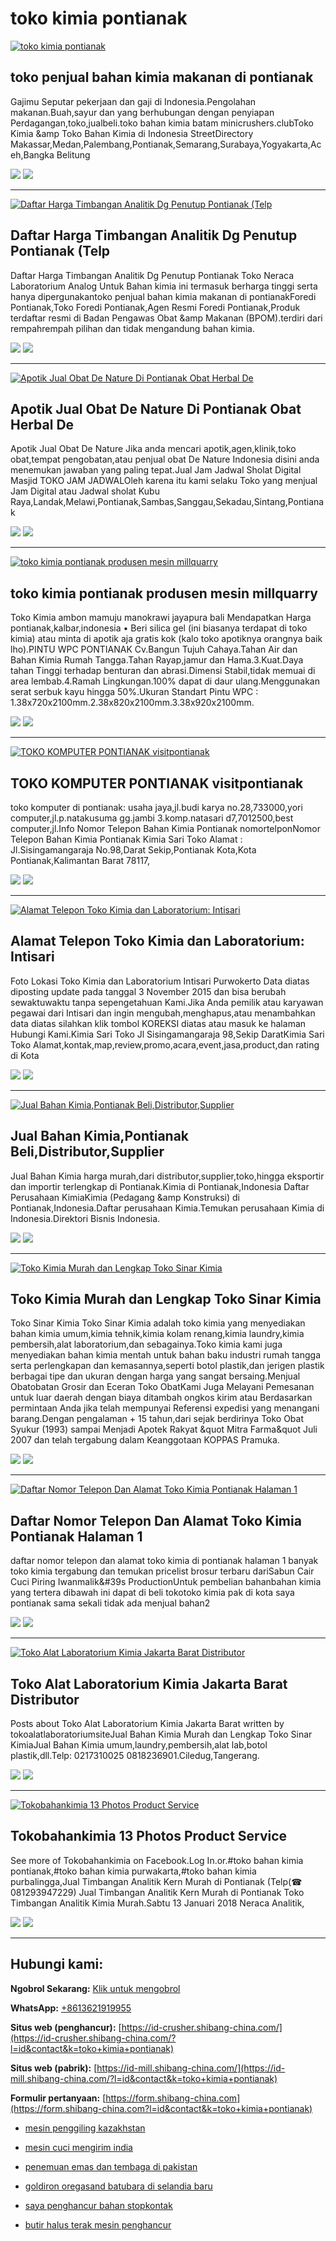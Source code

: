 # toko kimia pontianak

<a href="https://swt.shibang-china.com/?l=id&img&k=toko+kimia+pontianak" target="_blank">![toko kimia pontianak](http://static.shibang-china.com/all-800x300/35.jpg)</a>

## toko penjual bahan kimia makanan di pontianak
Gajimu Seputar pekerjaan dan gaji di Indonesia.Pengolahan makanan.Buah,sayur dan yang berhubungan dengan penyiapan Perdagangan,toko,jualbeli.toko bahan kimia batam minicrushers.clubToko Kimia &amp Toko Bahan Kimia di Indonesia StreetDirectory Makassar,Medan,Palembang,Pontianak,Semarang,Surabaya,Yogyakarta,Aceh,Bangka Belitung


<a href="https://whatsapp.shibangsoft.com/WhatsApp.php" target="_blank" title="WhatsApp">![](http://static.shibang-china.com/icon/whatsapp.png)</a> <a href="https://swt.shibang-china.com/?l=id&icon&k=toko+kimia+pontianak" target="_blank">![](http://static.shibang-china.com/icon/chat-id.png)</a>

---

<a href="https://swt.shibang-china.com/?l=id&img&k=toko+kimia+pontianak" target="_blank">![Daftar Harga Timbangan Analitik Dg Penutup Pontianak (Telp](http://static.shibang-china.com/all-800x300/358.jpg)</a>

## Daftar Harga Timbangan Analitik Dg Penutup Pontianak (Telp
Daftar Harga Timbangan Analitik Dg Penutup Pontianak Toko Neraca Laboratorium Analog Untuk Bahan kimia ini termasuk berharga tinggi serta hanya dipergunakantoko penjual bahan kimia makanan di pontianakForedi Pontianak,Toko Foredi Pontianak,Agen Resmi Foredi Pontianak,Produk terdaftar resmi di Badan Pengawas Obat &amp Makanan (BPOM).terdiri dari rempahrempah pilihan dan tidak mengandung bahan kimia.


<a href="https://whatsapp.shibangsoft.com/WhatsApp.php" target="_blank" title="WhatsApp">![](http://static.shibang-china.com/icon/whatsapp.png)</a> <a href="https://swt.shibang-china.com/?l=id&icon&k=toko+kimia+pontianak" target="_blank">![](http://static.shibang-china.com/icon/chat-id.png)</a>

---

<a href="https://swt.shibang-china.com/?l=id&img&k=toko+kimia+pontianak" target="_blank">![Apotik Jual Obat De Nature Di Pontianak Obat Herbal De](http://static.shibang-china.com/all-800x300/183.jpg)</a>

## Apotik Jual Obat De Nature Di Pontianak Obat Herbal De
Apotik Jual Obat De Nature Jika anda mencari apotik,agen,klinik,toko obat,tempat pengobatan,atau penjual obat De Nature Indonesia disini anda menemukan jawaban yang paling tepat.Jual Jam Jadwal Sholat Digital Masjid TOKO JAM JADWALOleh karena itu kami selaku Toko yang menjual Jam Digital atau Jadwal sholat Kubu Raya,Landak,Melawi,Pontianak,Sambas,Sanggau,Sekadau,Sintang,Pontianak


<a href="https://whatsapp.shibangsoft.com/WhatsApp.php" target="_blank" title="WhatsApp">![](http://static.shibang-china.com/icon/whatsapp.png)</a> <a href="https://swt.shibang-china.com/?l=id&icon&k=toko+kimia+pontianak" target="_blank">![](http://static.shibang-china.com/icon/chat-id.png)</a>

---

<a href="https://swt.shibang-china.com/?l=id&img&k=toko+kimia+pontianak" target="_blank">![toko kimia pontianak produsen mesin millquarry](http://static.shibang-china.com/all-800x300/191.jpg)</a>

## toko kimia pontianak produsen mesin millquarry
Toko Kimia ambon mamuju manokrawi jayapura bali Mendapatkan Harga pontianak,kalbar,indonesia • Beri silica gel (ini biasanya terdapat di toko kimia) atau minta di apotik aja gratis kok (kalo toko apotiknya orangnya baik lho).PINTU WPC PONTIANAK Cv.Bangun Tujuh Cahaya.Tahan Air dan Bahan Kimia Rumah Tangga.Tahan Rayap,jamur dan Hama.3.Kuat.Daya tahan Tinggi terhadap benturan dan abrasi.Dimensi Stabil,tidak memuai di area lembab.4.Ramah Lingkungan.100% dapat di daur ulang.Menggunakan serat serbuk kayu hingga 50%.Ukuran Standart Pintu WPC : 1.38x720x2100mm.2.38x820x2100mm.3.38x920x2100mm.


<a href="https://whatsapp.shibangsoft.com/WhatsApp.php" target="_blank" title="WhatsApp">![](http://static.shibang-china.com/icon/whatsapp.png)</a> <a href="https://swt.shibang-china.com/?l=id&icon&k=toko+kimia+pontianak" target="_blank">![](http://static.shibang-china.com/icon/chat-id.png)</a>

---

<a href="https://swt.shibang-china.com/?l=id&img&k=toko+kimia+pontianak" target="_blank">![TOKO KOMPUTER PONTIANAK visitpontianak](http://static.shibang-china.com/all-800x300/1077.jpg)</a>

## TOKO KOMPUTER PONTIANAK visitpontianak
toko komputer di pontianak: usaha jaya,jl.budi karya no.28,733000,yori computer,jl.p.natakusuma gg.jambi 3.komp.natasari d7,7012500,best computer,jl.Info Nomor Telepon Bahan Kimia Pontianak nomortelponNomor Telepon Bahan Kimia Pontianak Kimia Sari Toko Alamat : Jl.Sisingamangaraja No.98,Darat Sekip,Pontianak Kota,Kota Pontianak,Kalimantan Barat 78117,


<a href="https://whatsapp.shibangsoft.com/WhatsApp.php" target="_blank" title="WhatsApp">![](http://static.shibang-china.com/icon/whatsapp.png)</a> <a href="https://swt.shibang-china.com/?l=id&icon&k=toko+kimia+pontianak" target="_blank">![](http://static.shibang-china.com/icon/chat-id.png)</a>

---

<a href="https://swt.shibang-china.com/?l=id&img&k=toko+kimia+pontianak" target="_blank">![Alamat Telepon Toko Kimia dan Laboratorium: Intisari](http://static.shibang-china.com/all-800x300/344.jpg)</a>

## Alamat Telepon Toko Kimia dan Laboratorium: Intisari
Foto Lokasi Toko Kimia dan Laboratorium Intisari Purwokerto Data diatas diposting update pada tanggal 3 November 2015 dan bisa berubah sewaktuwaktu tanpa sepengetahuan Kami.Jika Anda pemilik atau karyawan pegawai dari Intisari dan ingin mengubah,menghapus,atau menambahkan data diatas silahkan klik tombol KOREKSI diatas atau masuk ke halaman Hubungi Kami.Kimia Sari Toko Jl Sisingamangaraja 98,Sekip DaratKimia Sari Toko Alamat,kontak,map,review,promo,acara,event,jasa,product,dan rating di Kota


<a href="https://whatsapp.shibangsoft.com/WhatsApp.php" target="_blank" title="WhatsApp">![](http://static.shibang-china.com/icon/whatsapp.png)</a> <a href="https://swt.shibang-china.com/?l=id&icon&k=toko+kimia+pontianak" target="_blank">![](http://static.shibang-china.com/icon/chat-id.png)</a>

---

<a href="https://swt.shibang-china.com/?l=id&img&k=toko+kimia+pontianak" target="_blank">![Jual Bahan Kimia,Pontianak Beli,Distributor,Supplier](http://static.shibang-china.com/all-800x300/916.jpg)</a>

## Jual Bahan Kimia,Pontianak Beli,Distributor,Supplier
Jual Bahan Kimia harga murah,dari distributor,supplier,toko,hingga eksportir dan importir terlengkap di Pontianak.Kimia di Pontianak,Indonesia Daftar Perusahaan KimiaKimia (Pedagang &amp Konstruksi) di Pontianak,Indonesia.Daftar perusahaan Kimia.Temukan perusahaan Kimia di Indonesia.Direktori Bisnis Indonesia.


<a href="https://whatsapp.shibangsoft.com/WhatsApp.php" target="_blank" title="WhatsApp">![](http://static.shibang-china.com/icon/whatsapp.png)</a> <a href="https://swt.shibang-china.com/?l=id&icon&k=toko+kimia+pontianak" target="_blank">![](http://static.shibang-china.com/icon/chat-id.png)</a>

---

<a href="https://swt.shibang-china.com/?l=id&img&k=toko+kimia+pontianak" target="_blank">![Toko Kimia Murah dan Lengkap Toko Sinar Kimia](http://static.shibang-china.com/all-800x300/551.jpg)</a>

## Toko Kimia Murah dan Lengkap Toko Sinar Kimia
Toko Sinar Kimia Toko Sinar Kimia adalah toko kimia yang menyediakan bahan kimia umum,kimia tehnik,kimia kolam renang,kimia laundry,kimia pembersih,alat laboratorium,dan sebagainya.Toko kimia kami juga menyediakan bahan kimia mentah untuk bahan baku industri rumah tangga serta perlengkapan dan kemasannya,seperti botol plastik,dan jerigen plastik berbagai tipe dan ukuran dengan harga yang sangat bersaing.Menjual Obatobatan Grosir dan Eceran Toko ObatKami Juga Melayani Pemesanan untuk luar daerah dengan biaya ditambah ongkos kirim atau Berdasarkan permintaan Anda jika telah mempunyai Referensi expedisi yang menangani barang.Dengan pengalaman + 15 tahun,dari sejak berdirinya Toko Obat Syukur (1993) sampai Menjadi Apotek Rakyat &quot Mitra Farma&quot Juli 2007 dan telah tergabung dalam Keanggotaan KOPPAS Pramuka.


<a href="https://whatsapp.shibangsoft.com/WhatsApp.php" target="_blank" title="WhatsApp">![](http://static.shibang-china.com/icon/whatsapp.png)</a> <a href="https://swt.shibang-china.com/?l=id&icon&k=toko+kimia+pontianak" target="_blank">![](http://static.shibang-china.com/icon/chat-id.png)</a>

---

<a href="https://swt.shibang-china.com/?l=id&img&k=toko+kimia+pontianak" target="_blank">![Daftar Nomor Telepon Dan Alamat Toko Kimia Pontianak Halaman 1](http://static.shibang-china.com/all-800x300/580.jpg)</a>

## Daftar Nomor Telepon Dan Alamat Toko Kimia Pontianak Halaman 1
daftar nomor telepon dan alamat toko kimia di pontianak halaman 1 banyak toko kimia tergabung dan temukan pricelist brosur terbaru dariSabun Cair Cuci Piring Iwanmalik&#39s ProductionUntuk pembelian bahanbahan kimia yang tertera dibawah ini dapat di beli tokotoko kimia pak di kota saya pontianak sama sekali tidak ada menjual bahan2


<a href="https://whatsapp.shibangsoft.com/WhatsApp.php" target="_blank" title="WhatsApp">![](http://static.shibang-china.com/icon/whatsapp.png)</a> <a href="https://swt.shibang-china.com/?l=id&icon&k=toko+kimia+pontianak" target="_blank">![](http://static.shibang-china.com/icon/chat-id.png)</a>

---

<a href="https://swt.shibang-china.com/?l=id&img&k=toko+kimia+pontianak" target="_blank">![Toko Alat Laboratorium Kimia Jakarta Barat Distributor](http://static.shibang-china.com/all-800x300/616.jpg)</a>

## Toko Alat Laboratorium Kimia Jakarta Barat Distributor
Posts about Toko Alat Laboratorium Kimia Jakarta Barat written by tokoalatlaboratoriumsiteJual Bahan Kimia Murah dan Lengkap Toko Sinar KimiaJual Bahan Kimia umum,laundry,pembersih,alat lab,botol plastik,dll.Telp: 0217310025 0818236901.Ciledug,Tangerang.


<a href="https://whatsapp.shibangsoft.com/WhatsApp.php" target="_blank" title="WhatsApp">![](http://static.shibang-china.com/icon/whatsapp.png)</a> <a href="https://swt.shibang-china.com/?l=id&icon&k=toko+kimia+pontianak" target="_blank">![](http://static.shibang-china.com/icon/chat-id.png)</a>

---

<a href="https://swt.shibang-china.com/?l=id&img&k=toko+kimia+pontianak" target="_blank">![Tokobahankimia 13 Photos Product Service](http://static.shibang-china.com/all-800x300/1171.jpg)</a>

## Tokobahankimia 13 Photos Product Service
See more of Tokobahankimia on Facebook.Log In.or.#toko bahan kimia pontianak,#toko bahan kimia purwakarta,#toko bahan kimia purbalingga,Jual Timbangan Analitik Kern Murah di Pontianak (Telp(☎ 081293947229) Jual Timbangan Analitik Kern Murah di Pontianak Toko Timbangan Analitik Kimia Murah.Sabtu 13 Januari 2018 Neraca Analitik,


<a href="https://whatsapp.shibangsoft.com/WhatsApp.php" target="_blank" title="WhatsApp">![](http://static.shibang-china.com/icon/whatsapp.png)</a> <a href="https://swt.shibang-china.com/?l=id&icon&k=toko+kimia+pontianak" target="_blank">![](http://static.shibang-china.com/icon/chat-id.png)</a>

---
## Hubungi kami:

**Ngobrol Sekarang:** [Klik untuk mengobrol](https://swt.shibang-china.com?l=id&contact&k=toko+kimia+pontianak)

**WhatsApp:**  [+8613621919955](https://whatsapp.shibangsoft.com/WhatsApp.php)

**Situs web (penghancur):** [https://id-crusher.shibang-china.com/](https://id-crusher.shibang-china.com/?l=id&contact&k=toko+kimia+pontianak)

**Situs web (pabrik):** [https://id-mill.shibang-china.com/](https://id-mill.shibang-china.com/?l=id&contact&k=toko+kimia+pontianak)

**Formulir pertanyaan:** [https://form.shibang-china.com](https://form.shibang-china.com?l=id&contact&k=toko+kimia+pontianak)

* [mesin penggiling kazakhstan](../47/mesin%20penggiling%20kazakhstan.md)

* [mesin cuci mengirim india](../45/mesin%20cuci%20mengirim%20india.md)

* [penemuan emas dan tembaga di pakistan](../45/penemuan%20emas%20dan%20tembaga%20di%20pakistan.md)

* [goldiron oregasand batubara di selandia baru](../46/goldiron%20oregasand%20batubara%20di%20selandia%20baru.md)

* [saya penghancur bahan stopkontak](../44/saya%20penghancur%20bahan%20stopkontak.md)

* [butir halus terak mesin penghancur](../46/butir%20halus%20terak%20mesin%20penghancur.md)